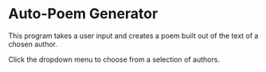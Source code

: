 # Auto-Poem Generator

This program takes a user input and creates a poem built out of the text of a chosen author.

Click the dropdown menu to choose from a selection of authors.
